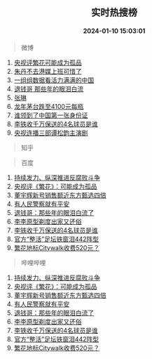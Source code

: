 <div align="center"><h2>实时热搜榜</h2><h4>2024-01-10 15:03:01</h4></div>

> 微博  

1. [央视评繁花可能成为孤品](https://s.weibo.com/weibo?q=%23%E5%A4%AE%E8%A7%86%E8%AF%84%E7%B9%81%E8%8A%B1%E5%8F%AF%E8%83%BD%E6%88%90%E4%B8%BA%E5%AD%A4%E5%93%81%23&t=31&band_rank=1&Refer=top)<br />
2. [朱丹不去港媒上班可惜了](https://s.weibo.com/weibo?q=%E6%9C%B1%E4%B8%B9%E4%B8%8D%E5%8E%BB%E6%B8%AF%E5%AA%92%E4%B8%8A%E7%8F%AD%E5%8F%AF%E6%83%9C%E4%BA%86&t=31&band_rank=2&Refer=top)<br />
3. [一组组数据看活力满满的中国](https://s.weibo.com/weibo?q=%23%E4%B8%80%E7%BB%84%E7%BB%84%E6%95%B0%E6%8D%AE%E7%9C%8B%E6%B4%BB%E5%8A%9B%E6%BB%A1%E6%BB%A1%E7%9A%84%E4%B8%AD%E5%9B%BD%23&t=31&band_rank=3&Refer=top)<br />
4. [退钱哥 那些年的眼泪白流](https://s.weibo.com/weibo?q=%E9%80%80%E9%92%B1%E5%93%A5%20%E9%82%A3%E4%BA%9B%E5%B9%B4%E7%9A%84%E7%9C%BC%E6%B3%AA%E7%99%BD%E6%B5%81&t=31&band_rank=4&Refer=top)<br />
5. [张琳](https://s.weibo.com/weibo?q=%E5%BC%A0%E7%90%B3&t=31&band_rank=5&Refer=top)<br />
6. [龙年茅台跌至4100元每瓶](https://s.weibo.com/weibo?q=%23%E9%BE%99%E5%B9%B4%E8%8C%85%E5%8F%B0%E8%B7%8C%E8%87%B34100%E5%85%83%E6%AF%8F%E7%93%B6%23&t=31&band_rank=6&Refer=top)<br />
7. [谁领到了中国第一张身份证](https://s.weibo.com/weibo?q=%23%E8%B0%81%E9%A2%86%E5%88%B0%E4%BA%86%E4%B8%AD%E5%9B%BD%E7%AC%AC%E4%B8%80%E5%BC%A0%E8%BA%AB%E4%BB%BD%E8%AF%81%23&t=31&band_rank=7&Refer=top)<br />
8. [李铁收千万保送的4名球员是谁](https://s.weibo.com/weibo?q=%23%E6%9D%8E%E9%93%81%E6%94%B6%E5%8D%83%E4%B8%87%E4%BF%9D%E9%80%81%E7%9A%844%E5%90%8D%E7%90%83%E5%91%98%E6%98%AF%E8%B0%81%23&t=31&band_rank=8&Refer=top)<br />
9. [央视连播三部谭松韵主演剧](https://s.weibo.com/weibo?q=%23%E5%A4%AE%E8%A7%86%E8%BF%9E%E6%92%AD%E4%B8%89%E9%83%A8%E8%B0%AD%E6%9D%BE%E9%9F%B5%E4%B8%BB%E6%BC%94%E5%89%A7%23&t=31&band_rank=9&Refer=top)<br />

> 知乎  


> 百度  

1. [持续发力、纵深推进反腐败斗争](https://www.baidu.com/s?wd=%E6%8C%81%E7%BB%AD%E5%8F%91%E5%8A%9B%E3%80%81%E7%BA%B5%E6%B7%B1%E6%8E%A8%E8%BF%9B%E5%8F%8D%E8%85%90%E8%B4%A5%E6%96%97%E4%BA%89&sa=fyb_news&rsv_dl=fyb_news)<br />
2. [央视评《繁花》：可能成为孤品](https://www.baidu.com/s?wd=%E5%A4%AE%E8%A7%86%E8%AF%84%E3%80%8A%E7%B9%81%E8%8A%B1%E3%80%8B%EF%BC%9A%E5%8F%AF%E8%83%BD%E6%88%90%E4%B8%BA%E5%AD%A4%E5%93%81&sa=fyb_news&rsv_dl=fyb_news)<br />
3. [董宇辉新号销售额近东方甄选四倍](https://www.baidu.com/s?wd=%E8%91%A3%E5%AE%87%E8%BE%89%E6%96%B0%E5%8F%B7%E9%94%80%E5%94%AE%E9%A2%9D%E8%BF%91%E4%B8%9C%E6%96%B9%E7%94%84%E9%80%89%E5%9B%9B%E5%80%8D&sa=fyb_news&rsv_dl=fyb_news)<br />
4. [有人民警察就有平安](https://www.baidu.com/s?wd=%E6%9C%89%E4%BA%BA%E6%B0%91%E8%AD%A6%E5%AF%9F%E5%B0%B1%E6%9C%89%E5%B9%B3%E5%AE%89&sa=fyb_news&rsv_dl=fyb_news)<br />
5. [退钱哥：那些年的眼泪白流了](https://www.baidu.com/s?wd=%E9%80%80%E9%92%B1%E5%93%A5%EF%BC%9A%E9%82%A3%E4%BA%9B%E5%B9%B4%E7%9A%84%E7%9C%BC%E6%B3%AA%E7%99%BD%E6%B5%81%E4%BA%86&sa=fyb_news&rsv_dl=fyb_news)<br />
6. [李李原型剃度出家又还俗](https://www.baidu.com/s?wd=%E6%9D%8E%E6%9D%8E%E5%8E%9F%E5%9E%8B%E5%89%83%E5%BA%A6%E5%87%BA%E5%AE%B6%E5%8F%88%E8%BF%98%E4%BF%97&sa=fyb_news&rsv_dl=fyb_news)<br />
7. [李铁收千万保送的4名球员是谁](https://www.baidu.com/s?wd=%E6%9D%8E%E9%93%81%E6%94%B6%E5%8D%83%E4%B8%87%E4%BF%9D%E9%80%81%E7%9A%844%E5%90%8D%E7%90%83%E5%91%98%E6%98%AF%E8%B0%81&sa=fyb_news&rsv_dl=fyb_news)<br />
8. [官方“整活”足坛铁窗泪442阵型](https://www.baidu.com/s?wd=%E5%AE%98%E6%96%B9%E2%80%9C%E6%95%B4%E6%B4%BB%E2%80%9D%E8%B6%B3%E5%9D%9B%E9%93%81%E7%AA%97%E6%B3%AA442%E9%98%B5%E5%9E%8B&sa=fyb_news&rsv_dl=fyb_news)<br />
9. [繁花地标Citywalk收费520元？](https://www.baidu.com/s?wd=%E7%B9%81%E8%8A%B1%E5%9C%B0%E6%A0%87Citywalk%E6%94%B6%E8%B4%B9520%E5%85%83%EF%BC%9F&sa=fyb_news&rsv_dl=fyb_news)<br />

> 哔哩哔哩  

1. [持续发力、纵深推进反腐败斗争](https://www.baidu.com/s?wd=%E6%8C%81%E7%BB%AD%E5%8F%91%E5%8A%9B%E3%80%81%E7%BA%B5%E6%B7%B1%E6%8E%A8%E8%BF%9B%E5%8F%8D%E8%85%90%E8%B4%A5%E6%96%97%E4%BA%89&sa=fyb_news&rsv_dl=fyb_news)<br />
2. [央视评《繁花》：可能成为孤品](https://www.baidu.com/s?wd=%E5%A4%AE%E8%A7%86%E8%AF%84%E3%80%8A%E7%B9%81%E8%8A%B1%E3%80%8B%EF%BC%9A%E5%8F%AF%E8%83%BD%E6%88%90%E4%B8%BA%E5%AD%A4%E5%93%81&sa=fyb_news&rsv_dl=fyb_news)<br />
3. [董宇辉新号销售额近东方甄选四倍](https://www.baidu.com/s?wd=%E8%91%A3%E5%AE%87%E8%BE%89%E6%96%B0%E5%8F%B7%E9%94%80%E5%94%AE%E9%A2%9D%E8%BF%91%E4%B8%9C%E6%96%B9%E7%94%84%E9%80%89%E5%9B%9B%E5%80%8D&sa=fyb_news&rsv_dl=fyb_news)<br />
4. [有人民警察就有平安](https://www.baidu.com/s?wd=%E6%9C%89%E4%BA%BA%E6%B0%91%E8%AD%A6%E5%AF%9F%E5%B0%B1%E6%9C%89%E5%B9%B3%E5%AE%89&sa=fyb_news&rsv_dl=fyb_news)<br />
5. [退钱哥：那些年的眼泪白流了](https://www.baidu.com/s?wd=%E9%80%80%E9%92%B1%E5%93%A5%EF%BC%9A%E9%82%A3%E4%BA%9B%E5%B9%B4%E7%9A%84%E7%9C%BC%E6%B3%AA%E7%99%BD%E6%B5%81%E4%BA%86&sa=fyb_news&rsv_dl=fyb_news)<br />
6. [李李原型剃度出家又还俗](https://www.baidu.com/s?wd=%E6%9D%8E%E6%9D%8E%E5%8E%9F%E5%9E%8B%E5%89%83%E5%BA%A6%E5%87%BA%E5%AE%B6%E5%8F%88%E8%BF%98%E4%BF%97&sa=fyb_news&rsv_dl=fyb_news)<br />
7. [李铁收千万保送的4名球员是谁](https://www.baidu.com/s?wd=%E6%9D%8E%E9%93%81%E6%94%B6%E5%8D%83%E4%B8%87%E4%BF%9D%E9%80%81%E7%9A%844%E5%90%8D%E7%90%83%E5%91%98%E6%98%AF%E8%B0%81&sa=fyb_news&rsv_dl=fyb_news)<br />
8. [官方“整活”足坛铁窗泪442阵型](https://www.baidu.com/s?wd=%E5%AE%98%E6%96%B9%E2%80%9C%E6%95%B4%E6%B4%BB%E2%80%9D%E8%B6%B3%E5%9D%9B%E9%93%81%E7%AA%97%E6%B3%AA442%E9%98%B5%E5%9E%8B&sa=fyb_news&rsv_dl=fyb_news)<br />
9. [繁花地标Citywalk收费520元？](https://www.baidu.com/s?wd=%E7%B9%81%E8%8A%B1%E5%9C%B0%E6%A0%87Citywalk%E6%94%B6%E8%B4%B9520%E5%85%83%EF%BC%9F&sa=fyb_news&rsv_dl=fyb_news)<br />
